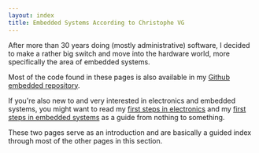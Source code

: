 ```yaml
---
layout: index
title: Embedded Systems According to Christophe VG
---
```


After more than 30 years doing (mostly administrative) software, I decided to
make a rather big switch and move into the hardware world, more specifically the
area of embedded systems.

Most of the code found in these pages is also available in my [Github embedded
repository](https://github.com/christophevg/embedded).

If you're also new to and very interested in electronics and embedded systems,
you might want to read my [first steps in electronics](FirstSteps.html) and my
[first steps in embedded systems](Hello_Embedded_World.html) as a guide from
nothing to something.

These two pages serve as an introduction and are basically a guided index
through most of the other pages in this section.
